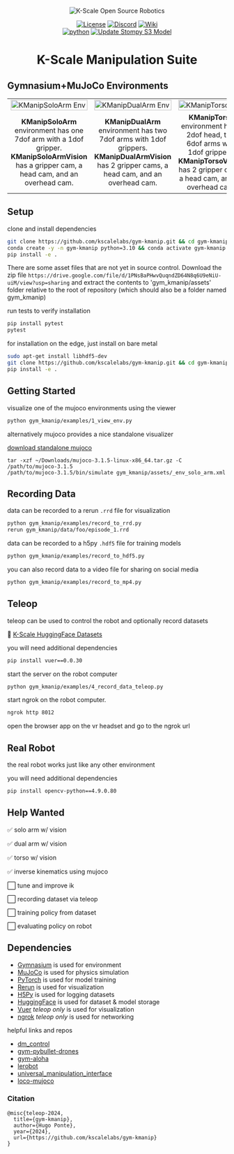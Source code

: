 <p align="center">
  <picture>
    <img alt="K-Scale Open Source Robotics" src="https://media.kscale.dev/kscale-open-source-header.png" style="max-width: 100%;">
  </picture>
</p>

<div align="center">

[![License](https://img.shields.io/badge/license-MIT-green)](https://github.com/kscalelabs/gym-ksuite/main/LICENSE)
[![Discord](https://img.shields.io/discord/1224056091017478166)](https://discord.gg/k5mSvCkYQh)
[![Wiki](https://img.shields.io/badge/wiki-humanoids-black)](https://humanoids.wiki)
<br />
[![python](https://img.shields.io/badge/-Python_3.10-blue?logo=python&logoColor=white)](https://github.com/pre-commit/pre-commit)
[![Update Stompy S3 Model](https://github.com/kscalelabs/sim/actions/workflows/update_stompy_s3.yml/badge.svg)](https://github.com/kscalelabs/sim/actions/workflows/update_stompy_s3.yml)

</div>
<h1 align="center">
    <p>K-Scale Manipulation Suite</p>
</h1>

## Gymnasium+MuJoCo Environments

<table>
  <tr>
    <td><img src="assets/solo_arm.png" width="100%" alt="KManipSoloArm Env"/></td>
    <td><img src="assets/dual_arm.png" width="100%" alt="KManipDualArm Env"/></td>
    <td><img src="assets/full_body.png" width="100%" alt="KManipTorso Env"/></td>
  </tr>
  <tr>
    <td align="center"><b>KManipSoloArm</b> environment has one 7dof arm with a 1dof gripper. <b>KManipSoloArmVision</b> has a gripper cam, a head cam, and an overhead cam.</td>
    <td align="center"><b>KManipDualArm</b> environment has two 7dof arms with 1dof grippers. <b>KManipDualArmVision</b> has 2 gripper cams, a head cam, and an overhead cam.</td>
    <td align="center"><b>KManipTorso</b> environment has a 2dof head, two 6dof arms with 1dof grippers. <b>KManipTorsoVision</b> has 2 gripper cams, a head cam, and an overhead cam.</td>
  </tr>
</table>


## Setup

clone and install dependencies

```bash
git clone https://github.com/kscalelabs/gym-kmanip.git && cd gym-kmanip
conda create -y -n gym-kmanip python=3.10 && conda activate gym-kmanip
pip install -e .
```

There are some asset files that are not yet in source control. Download the zip file `https://drive.google.com/file/d/1PNsBaPHwvQuqndZD64N8q6U9eNiU-uiM/view?usp=sharing` and extract the contents to 'gym_kmanip/assets' folder relative to the root of repository (which should also be a folder named gym_kmanip)

run tests to verify installation

```bash
pip install pytest
pytest
```

for installation on the edge, just install on bare metal

```bash
sudo apt-get install libhdf5-dev
git clone https://github.com/kscalelabs/gym-kmanip.git && cd gym-kmanip
pip install -e .
```

## Getting Started

visualize one of the mujoco environments using the viewer

```bash
python gym_kmanip/examples/1_view_env.py
```

alternatively mujoco provides a nice standalone visualizer

[download standalone mujoco](https://github.com/google-deepmind/mujoco/releases)

```
tar -xzf ~/Downloads/mujoco-3.1.5-linux-x86_64.tar.gz -C /path/to/mujoco-3.1.5
/path/to/mujoco-3.1.5/bin/simulate gym_kmanip/assets/_env_solo_arm.xml
```

## Recording Data

data can be recorded to a rerun `.rrd` file for visualization

```bash
python gym_kmanip/examples/record_to_rrd.py
rerun gym_kmanip/data/foo/episode_1.rrd
```

data can be recorded to a h5py `.hdf5` file for training models

```bash
python gym_kmanip/examples/record_to_hdf5.py
```

you can also record data to a video file for sharing on social media

```bash
python gym_kmanip/examples/record_to_mp4.py
```

## Teleop

teleop can be used to control the robot and optionally record datasets

🤗 [K-Scale HuggingFace Datasets](https://huggingface.co/kscalelabs)

you will need additional dependencies

```bash
pip install vuer==0.0.30
```

start the server on the robot computer

```bash
python gym_kmanip/examples/4_record_data_teleop.py
```

start ngrok on the robot computer.

```bash
ngrok http 8012
```

open the browser app on the vr headset and go to the ngrok url

## Real Robot

the real robot works just like any other environment

you will need additional dependencies

```bash
pip install opencv-python==4.9.0.80
```

## Help Wanted

✅ solo arm w/ vision

✅ dual arm w/ vision

✅ torso w/ vision

✅ inverse kinematics using mujoco

⬜️ tune and improve ik

⬜️ recording dataset via teleop

⬜️ training policy from dataset

⬜️ evaluating policy on robot

## Dependencies

- [Gymnasium](https://gymnasium.farama.org/) is used for environment
- [MuJoCo](http://www.mujoco.org/) is used for physics simulation
- [PyTorch](https://pytorch.org/) is used for model training
- [Rerun](https://github.com/rerun-io/rerun/) is used for visualization
- [H5Py](https://docs.h5py.org/en/stable/) is used for logging datasets
- [HuggingFace](https://huggingface.co/) is used for dataset & model storage 
- [Vuer](https://github.com/vuer-ai/vuer) *teleop only* is used for visualization
- [ngrok](https://ngrok.com/download) *teleop only* is used for networking

helpful links and repos

- [dm_control](https://github.com/google-deepmind/dm_control)
- [gym-pybullet-drones](https://github.com/utiasDSL/gym-pybullet-drones)
- [gym-aloha](https://github.com/huggingface/gym-aloha)
- [lerobot](https://github.com/huggingface/lerobot)
- [universal_manipulation_interface](https://github.com/real-stanford/universal_manipulation_interface)
- [loco-mujoco](https://github.com/robfiras/loco-mujoco)

### Citation

```
@misc{teleop-2024,
  title={gym-kmanip},
  author={Hugo Ponte},
  year={2024},
  url={https://github.com/kscalelabs/gym-kmanip}
}
```